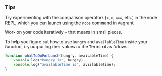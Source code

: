 ### Tips

 Try experimenting with the comparison operators (`<`, `>`, `===`, etc.) in the node REPL, which you can launch using the `node` command in Vagrant.

Work on your code iteratively – that means in small pieces. 

To help you figure out how to use `hungry` and `availableTime` inside your function, try outputting their values to the Terminal as follows.
        
```javascript
function whatToDoForLunch(hungry, availableTime) {
    console.log("hungry is", hungry);
    console.log("availableTime is", availableTime);
}
```